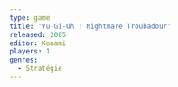 ```yaml
---
type: game
title: 'Yu-Gi-Oh ! Nightmare Troubadour'
released: 2005
editor: Konami
players: 1
genres:
  - Stratégie
---
```

